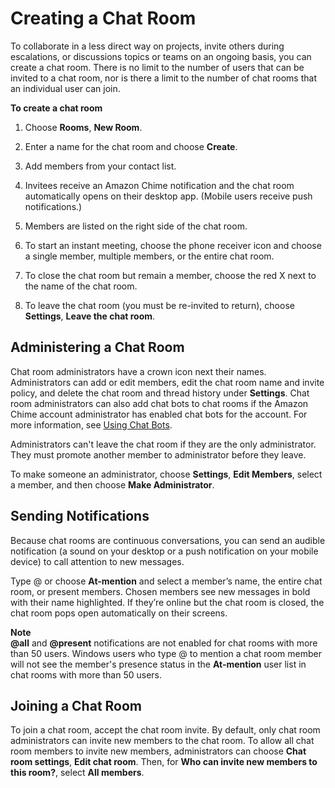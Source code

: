 # Creating a Chat Room<a name="chime-chat-room"></a>

To collaborate in a less direct way on projects, invite others during escalations, or discussions topics or teams on an ongoing basis, you can create a chat room\. There is no limit to the number of users that can be invited to a chat room, nor is there a limit to the number of chat rooms that an individual user can join\.

**To create a chat room**

1. Choose **Rooms**, **New Room**\.

1. Enter a name for the chat room and choose **Create**\.

1. Add members from your contact list\.

1. Invitees receive an Amazon Chime notification and the chat room automatically opens on their desktop app\. \(Mobile users receive push notifications\.\)

1. Members are listed on the right side of the chat room\.

1. To start an instant meeting, choose the phone receiver icon and choose a single member, multiple members, or the entire chat room\.

1. To close the chat room but remain a member, choose the red X next to the name of the chat room\.

1. To leave the chat room \(you must be re\-invited to return\), choose **Settings**, **Leave the chat room**\.

## Administering a Chat Room<a name="chat-admins"></a>

Chat room administrators have a crown icon next their names\. Administrators can add or edit members, edit the chat room name and invite policy, and delete the chat room and thread history under **Settings**\. Chat room administrators can also add chat bots to chat rooms if the Amazon Chime account administrator has enabled chat bots for the account\. For more information, see [Using Chat Bots](chat-bots.md)\.

Administrators can't leave the chat room if they are the only administrator\. They must promote another member to administrator before they leave\.

To make someone an administrator, choose **Settings**, **Edit Members**, select a member, and then choose **Make Administrator**\.

## Sending Notifications<a name="at-mention"></a>

Because chat rooms are continuous conversations, you can send an audible notification \(a sound on your desktop or a push notification on your mobile device\) to call attention to new messages\.

Type @ or choose **At\-mention** and select a member’s name, the entire chat room, or present members\. Chosen members see new messages in bold with their name highlighted\. If they’re online but the chat room is closed, the chat room pops open automatically on their screens\.

**Note**  
**@all** and **@present** notifications are not enabled for chat rooms with more than 50 users\. Windows users who type @ to mention a chat room member will not see the member's presence status in the **At\-mention** user list in chat rooms with more than 50 users\.

## Joining a Chat Room<a name="join-chat"></a>

 To join a chat room, accept the chat room invite\. By default, only chat room administrators can invite new members to the chat room\. To allow all chat room members to invite new members, administrators can choose **Chat room settings**, **Edit chat room**\. Then, for **Who can invite new members to this room?**, select **All members**\.